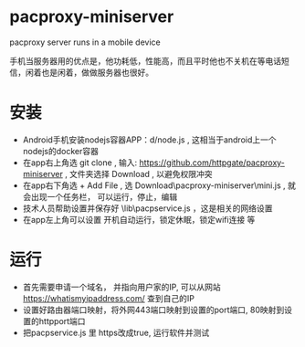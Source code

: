 # pacproxy-miniserver
pacproxy server runs in a mobile device

手机当服务器用的优点是，他功耗低，性能高，而且平时他也不关机在等电话短信，闲着也是闲着，做做服务器也很好。

# 安装

* Android手机安装nodejs容器APP：d/node.js , 这相当于android上一个nodejs的docker容器
* 在app右上角选 git clone , 输入: https://github.com/httpgate/pacproxy-miniserver , 文件夹选择 Download , 以避免权限冲突
* 在app右下角选 + Add File , 选 Download\pacproxy-miniserver\mini.js , 就会出现一个任务栏， 可以运行，停止，编辑
* 技术人员帮助设置并保存好  \lib\pacpservice.js ，这是相关的网络设置
* 在app左上角可以设置 开机自动运行，锁定休眠，锁定wifi连接 等

# 运行

* 首先需要申请一个域名， 并指向用户家的IP, 可以从网站 https://whatismyipaddress.com/ 查到自己的IP
* 设置好路由器端口映射，将外网443端口映射到设置的port端口, 80映射到设置的httpport端口
* 把pacpservice.js 里 https改成true, 运行软件并测试
